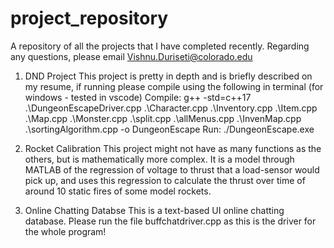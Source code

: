 # project_repository
A repository of all the projects that I have completed recently.
Regarding any questions, please email Vishnu.Duriseti@colorado.edu

1) DND Project
This project is pretty in depth and is briefly described on my resume, if running please compile using the following in terminal (for windows - tested in vscode)
Compile: g++ -std=c++17 .\DungeonEscapeDriver.cpp .\Character.cpp .\Inventory.cpp .\Item.cpp .\Map.cpp .\Monster.cpp .\split.cpp .\allMenus.cpp .\InvenMap.cpp .\sortingAlgorithm.cpp -o DungeonEscape Run: ./DungeonEscape.exe

2) Rocket Calibration
This project might not have as many functions as the others, but is mathematically more complex. It is a model through MATLAB of the regression of voltage to thrust that a load-sensor would pick up, and uses this regression to calculate the thrust over time of around 10 static fires of some model rockets.

3) Online Chatting Databse
This is a text-based UI online chatting database. Please run the file buffchatdriver.cpp as this is the driver for the whole program!
